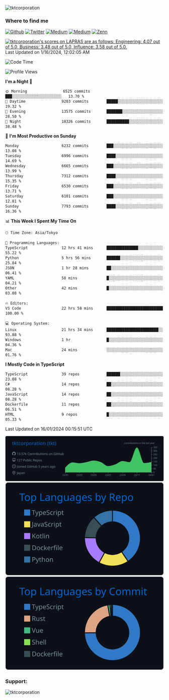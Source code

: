 <p align="left"> <img src="https://komarev.com/ghpvc/?username=tktcorporation&label=Profile%20views&color=0e75b6&style=flat" alt="tktcorporation" /> </p>

<h3>Where to find me</h3>
<p>
<a href="https://github.com/tktcorporation" target="_blank"><img alt="Github" src="https://img.shields.io/badge/GitHub-%2312100E.svg?&style=for-the-badge&logo=Github&logoColor=white" /></a>
<a href="https://twitter.com/tktcorporation" target="_blank"><img alt="Twitter" src="https://img.shields.io/badge/twitter-%231DA1F2.svg?&style=for-the-badge&logo=twitter&logoColor=white" /></a>
<a href="https://www.linkedin.com/in/tktcorporation" target="_blank"><img alt="Medium" src="https://img.shields.io/badge/linkdin-0a66c2.svg?&style=for-the-badge&logo=linkedin&logoColor=white" /></a>
<a href="https://qiita.com/tktcorporation" target="_blank"><img alt="Medium" src="https://img.shields.io/badge/qiita-55C500.svg?&style=for-the-badge&logo=qiita&logoColor=white" /></a>
<a href="https://zenn.dev/tktcorporation" target="_blank"><img alt="Zenn" src="https://img.shields.io/badge/Zenn-3EA8FF.svg?&style=for-the-badge&logo=Zenn&logoColor=white" /></a>
</p>

<!--START_SECTION:lapras-card-->
<p ><a href="https://lapras.com/public/tktcorporation" target="_blank" rel="noopener noreferrer"><img alt="tktcorporation's scores on LAPRAS are as follows: Engineering: 4.07 out of 5.0, Business: 3.48 out of 5.0, Influence: 3.58 out of 5.0." src="https://lapras-card-generator.vercel.app/api/svg?e=4.07&b=3.48&i=3.58&b1=%23232323&b2=%236d6d6d&i1=%23212121&i2=%23818181&l=en" width="300" ></a>  
Last Updated on 1/16/2024, 12:02:05 AM</p>
<!--END_SECTION:lapras-card-->
  
<!--START_SECTION:waka-->
![Code Time](http://img.shields.io/badge/Code%20Time-1%2C361%20hrs%207%20mins-blue)

![Profile Views](http://img.shields.io/badge/Profile%20Views-0-blue)

**I'm a Night 🦉** 

```text
🌞 Morning                6525 commits        ███░░░░░░░░░░░░░░░░░░░░░░   13.70 % 
🌆 Daytime                9203 commits        █████░░░░░░░░░░░░░░░░░░░░   19.32 % 
🌃 Evening                13575 commits       ███████░░░░░░░░░░░░░░░░░░   28.50 % 
🌙 Night                  18326 commits       ██████████░░░░░░░░░░░░░░░   38.48 % 
```
📅 **I'm Most Productive on Sunday** 

```text
Monday                   6232 commits        ███░░░░░░░░░░░░░░░░░░░░░░   13.08 % 
Tuesday                  6996 commits        ████░░░░░░░░░░░░░░░░░░░░░   14.69 % 
Wednesday                6665 commits        ███░░░░░░░░░░░░░░░░░░░░░░   13.99 % 
Thursday                 7312 commits        ████░░░░░░░░░░░░░░░░░░░░░   15.35 % 
Friday                   6530 commits        ███░░░░░░░░░░░░░░░░░░░░░░   13.71 % 
Saturday                 6101 commits        ███░░░░░░░░░░░░░░░░░░░░░░   12.81 % 
Sunday                   7793 commits        ████░░░░░░░░░░░░░░░░░░░░░   16.36 % 
```


📊 **This Week I Spent My Time On** 

```text
🕑︎ Time Zone: Asia/Tokyo

💬 Programming Languages: 
TypeScript               12 hrs 41 mins      ██████████████░░░░░░░░░░░   55.22 % 
Python                   5 hrs 56 mins       ██████░░░░░░░░░░░░░░░░░░░   25.84 % 
JSON                     1 hr 28 mins        ██░░░░░░░░░░░░░░░░░░░░░░░   06.41 % 
YAML                     58 mins             █░░░░░░░░░░░░░░░░░░░░░░░░   04.21 % 
Other                    42 mins             █░░░░░░░░░░░░░░░░░░░░░░░░   03.08 % 

🔥 Editors: 
VS Code                  22 hrs 58 mins      █████████████████████████   100.00 % 

💻 Operating System: 
Linux                    21 hrs 34 mins      ███████████████████████░░   93.88 % 
Windows                  1 hr                █░░░░░░░░░░░░░░░░░░░░░░░░   04.36 % 
Mac                      24 mins             ░░░░░░░░░░░░░░░░░░░░░░░░░   01.76 % 
```

**I Mostly Code in TypeScript** 

```text
TypeScript               39 repos            ██████░░░░░░░░░░░░░░░░░░░   23.08 % 
C#                       14 repos            ██░░░░░░░░░░░░░░░░░░░░░░░   08.28 % 
JavaScript               14 repos            ██░░░░░░░░░░░░░░░░░░░░░░░   08.28 % 
Dockerfile               11 repos            ██░░░░░░░░░░░░░░░░░░░░░░░   06.51 % 
HTML                     9 repos             █░░░░░░░░░░░░░░░░░░░░░░░░   05.33 % 
```




 Last Updated on 16/01/2024 00:15:51 UTC
<!--END_SECTION:waka-->

[![](https://raw.githubusercontent.com/tktcorporation/tktcorporation/master/profile-summary-card-output/github_dark/0-profile-details.svg)](https://github.com/vn7n24fzkq/github-profile-summary-cards)
[![](https://raw.githubusercontent.com/tktcorporation/tktcorporation/master/profile-summary-card-output/github_dark/1-repos-per-language.svg)](https://github.com/vn7n24fzkq/github-profile-summary-cards) [![](https://raw.githubusercontent.com/tktcorporation/tktcorporation/master/profile-summary-card-output/github_dark/2-most-commit-language.svg)](https://github.com/vn7n24fzkq/github-profile-summary-cards)

<h3 align="left">Support:</h3>
<p><a href="https://www.buymeacoffee.com/tktcorporation"> <img align="left" src="https://cdn.buymeacoffee.com/buttons/v2/default-yellow.png" height="50" width="210" alt="tktcorporation" /></a></p><br><br>
